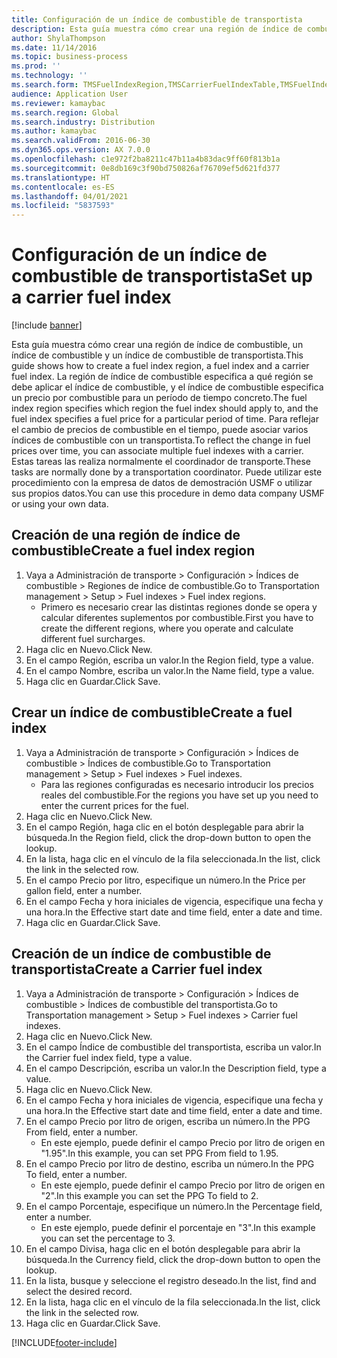 ```yaml
---
title: Configuración de un índice de combustible de transportista
description: Esta guía muestra cómo crear una región de índice de combustible, un índice de combustible y un índice de combustible de transportista.
author: ShylaThompson
ms.date: 11/14/2016
ms.topic: business-process
ms.prod: ''
ms.technology: ''
ms.search.form: TMSFuelIndexRegion,TMSCarrierFuelIndexTable,TMSFuelIndex
audience: Application User
ms.reviewer: kamaybac
ms.search.region: Global
ms.search.industry: Distribution
ms.author: kamaybac
ms.search.validFrom: 2016-06-30
ms.dyn365.ops.version: AX 7.0.0
ms.openlocfilehash: c1e972f2ba8211c47b11a4b83dac9ff60f813b1a
ms.sourcegitcommit: 0e8db169c3f90bd750826af76709ef5d621fd377
ms.translationtype: HT
ms.contentlocale: es-ES
ms.lasthandoff: 04/01/2021
ms.locfileid: "5837593"
---
```

# <a name="set-up-a-carrier-fuel-index"></a><span data-ttu-id="b3fd5-103">Configuración de un índice de combustible de transportista</span><span class="sxs-lookup"><span data-stu-id="b3fd5-103">Set up a carrier fuel index</span></span>

[!include [banner](../../includes/banner.md)]

<span data-ttu-id="b3fd5-104">Esta guía muestra cómo crear una región de índice de combustible, un índice de combustible y un índice de combustible de transportista.</span><span class="sxs-lookup"><span data-stu-id="b3fd5-104">This guide shows how to create a fuel index region, a fuel index and a carrier fuel index.</span></span> <span data-ttu-id="b3fd5-105">La región de índice de combustible especifica a qué región se debe aplicar el índice de combustible, y el índice de combustible especifica un precio por combustible para un período de tiempo concreto.</span><span class="sxs-lookup"><span data-stu-id="b3fd5-105">The fuel index region specifies which region the fuel index should apply to, and the fuel index specifies a fuel price for a particular period of time.</span></span> <span data-ttu-id="b3fd5-106">Para reflejar el cambio de precios de combustible en el tiempo, puede asociar varios índices de combustible con un transportista.</span><span class="sxs-lookup"><span data-stu-id="b3fd5-106">To reflect the change in fuel prices over time, you can associate multiple fuel indexes with a carrier.</span></span>  <span data-ttu-id="b3fd5-107">Estas tareas las realiza normalmente el coordinador de transporte.</span><span class="sxs-lookup"><span data-stu-id="b3fd5-107">These tasks are normally done by a transportation coordinator.</span></span> <span data-ttu-id="b3fd5-108">Puede utilizar este procedimiento con la empresa de datos de demostración USMF o utilizar sus propios datos.</span><span class="sxs-lookup"><span data-stu-id="b3fd5-108">You can use this procedure in demo data company USMF or using your own data.</span></span>


## <a name="create-a-fuel-index-region"></a><span data-ttu-id="b3fd5-109">Creación de una región de índice de combustible</span><span class="sxs-lookup"><span data-stu-id="b3fd5-109">Create a fuel index region</span></span>
1. <span data-ttu-id="b3fd5-110">Vaya a Administración de transporte > Configuración > Índices de combustible > Regiones de índice de combustible.</span><span class="sxs-lookup"><span data-stu-id="b3fd5-110">Go to Transportation management > Setup > Fuel indexes > Fuel index regions.</span></span>
    * <span data-ttu-id="b3fd5-111">Primero es necesario crear las distintas regiones donde se opera y calcular diferentes suplementos por combustible.</span><span class="sxs-lookup"><span data-stu-id="b3fd5-111">First you have to create the different regions, where you operate and calculate different fuel surcharges.</span></span>  
2. <span data-ttu-id="b3fd5-112">Haga clic en Nuevo.</span><span class="sxs-lookup"><span data-stu-id="b3fd5-112">Click New.</span></span>
3. <span data-ttu-id="b3fd5-113">En el campo Región, escriba un valor.</span><span class="sxs-lookup"><span data-stu-id="b3fd5-113">In the Region field, type a value.</span></span>
4. <span data-ttu-id="b3fd5-114">En el campo Nombre, escriba un valor.</span><span class="sxs-lookup"><span data-stu-id="b3fd5-114">In the Name field, type a value.</span></span>
5. <span data-ttu-id="b3fd5-115">Haga clic en Guardar.</span><span class="sxs-lookup"><span data-stu-id="b3fd5-115">Click Save.</span></span>

## <a name="create-a-fuel-index"></a><span data-ttu-id="b3fd5-116">Crear un índice de combustible</span><span class="sxs-lookup"><span data-stu-id="b3fd5-116">Create a fuel index</span></span>
1. <span data-ttu-id="b3fd5-117">Vaya a Administración de transporte > Configuración > Índices de combustible > Índices de combustible.</span><span class="sxs-lookup"><span data-stu-id="b3fd5-117">Go to Transportation management > Setup > Fuel indexes > Fuel indexes.</span></span>
    * <span data-ttu-id="b3fd5-118">Para las regiones configuradas es necesario introducir los precios reales del combustible.</span><span class="sxs-lookup"><span data-stu-id="b3fd5-118">For the regions you have set up you need to enter the current prices for the fuel.</span></span>  
2. <span data-ttu-id="b3fd5-119">Haga clic en Nuevo.</span><span class="sxs-lookup"><span data-stu-id="b3fd5-119">Click New.</span></span>
3. <span data-ttu-id="b3fd5-120">En el campo Región, haga clic en el botón desplegable para abrir la búsqueda.</span><span class="sxs-lookup"><span data-stu-id="b3fd5-120">In the Region field, click the drop-down button to open the lookup.</span></span>
4. <span data-ttu-id="b3fd5-121">En la lista, haga clic en el vínculo de la fila seleccionada.</span><span class="sxs-lookup"><span data-stu-id="b3fd5-121">In the list, click the link in the selected row.</span></span>
5. <span data-ttu-id="b3fd5-122">En el campo Precio por litro, especifique un número.</span><span class="sxs-lookup"><span data-stu-id="b3fd5-122">In the Price per gallon field, enter a number.</span></span>
6. <span data-ttu-id="b3fd5-123">En el campo Fecha y hora iniciales de vigencia, especifique una fecha y una hora.</span><span class="sxs-lookup"><span data-stu-id="b3fd5-123">In the Effective start date and time field, enter a date and time.</span></span>
7. <span data-ttu-id="b3fd5-124">Haga clic en Guardar.</span><span class="sxs-lookup"><span data-stu-id="b3fd5-124">Click Save.</span></span>

## <a name="create-a-carrier-fuel-index"></a><span data-ttu-id="b3fd5-125">Creación de un índice de combustible de transportista</span><span class="sxs-lookup"><span data-stu-id="b3fd5-125">Create a Carrier fuel index</span></span>
1. <span data-ttu-id="b3fd5-126">Vaya a Administración de transporte > Configuración > Índices de combustible > Índices de combustible del transportista.</span><span class="sxs-lookup"><span data-stu-id="b3fd5-126">Go to Transportation management > Setup > Fuel indexes > Carrier fuel indexes.</span></span>
2. <span data-ttu-id="b3fd5-127">Haga clic en Nuevo.</span><span class="sxs-lookup"><span data-stu-id="b3fd5-127">Click New.</span></span>
3. <span data-ttu-id="b3fd5-128">En el campo Índice de combustible del transportista, escriba un valor.</span><span class="sxs-lookup"><span data-stu-id="b3fd5-128">In the Carrier fuel index field, type a value.</span></span>
4. <span data-ttu-id="b3fd5-129">En el campo Descripción, escriba un valor.</span><span class="sxs-lookup"><span data-stu-id="b3fd5-129">In the Description field, type a value.</span></span>
5. <span data-ttu-id="b3fd5-130">Haga clic en Nuevo.</span><span class="sxs-lookup"><span data-stu-id="b3fd5-130">Click New.</span></span>
6. <span data-ttu-id="b3fd5-131">En el campo Fecha y hora iniciales de vigencia, especifique una fecha y una hora.</span><span class="sxs-lookup"><span data-stu-id="b3fd5-131">In the Effective start date and time field, enter a date and time.</span></span>
7. <span data-ttu-id="b3fd5-132">En el campo Precio por litro de origen, escriba un número.</span><span class="sxs-lookup"><span data-stu-id="b3fd5-132">In the PPG From field, enter a number.</span></span>
    * <span data-ttu-id="b3fd5-133">En este ejemplo, puede definir el campo Precio por litro de origen en "1.95".</span><span class="sxs-lookup"><span data-stu-id="b3fd5-133">In this example, you can set PPG From field to 1.95.</span></span>  
8. <span data-ttu-id="b3fd5-134">En el campo Precio por litro de destino, escriba un número.</span><span class="sxs-lookup"><span data-stu-id="b3fd5-134">In the PPG To field, enter a number.</span></span>
    * <span data-ttu-id="b3fd5-135">En este ejemplo, puede definir el campo Precio por litro de origen en "2".</span><span class="sxs-lookup"><span data-stu-id="b3fd5-135">In this example you can set the PPG To field to 2.</span></span>  
9. <span data-ttu-id="b3fd5-136">En el campo Porcentaje, especifique un número.</span><span class="sxs-lookup"><span data-stu-id="b3fd5-136">In the Percentage field, enter a number.</span></span>
    * <span data-ttu-id="b3fd5-137">En este ejemplo, puede definir el porcentaje en "3".</span><span class="sxs-lookup"><span data-stu-id="b3fd5-137">In this example you can set the percentage to 3.</span></span>  
10. <span data-ttu-id="b3fd5-138">En el campo Divisa, haga clic en el botón desplegable para abrir la búsqueda.</span><span class="sxs-lookup"><span data-stu-id="b3fd5-138">In the Currency field, click the drop-down button to open the lookup.</span></span>
11. <span data-ttu-id="b3fd5-139">En la lista, busque y seleccione el registro deseado.</span><span class="sxs-lookup"><span data-stu-id="b3fd5-139">In the list, find and select the desired record.</span></span>
12. <span data-ttu-id="b3fd5-140">En la lista, haga clic en el vínculo de la fila seleccionada.</span><span class="sxs-lookup"><span data-stu-id="b3fd5-140">In the list, click the link in the selected row.</span></span>
13. <span data-ttu-id="b3fd5-141">Haga clic en Guardar.</span><span class="sxs-lookup"><span data-stu-id="b3fd5-141">Click Save.</span></span>



[!INCLUDE[footer-include](../../../includes/footer-banner.md)]